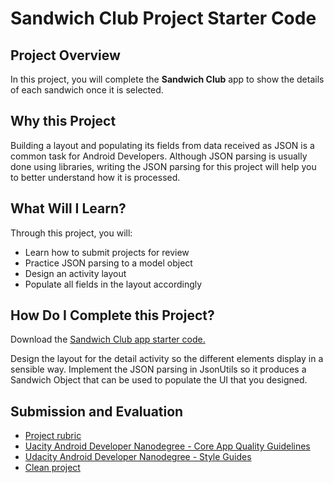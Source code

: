 # Sandwich Club Project Starter Code

## Project Overview
In this project, you will complete the **Sandwich Club** app to
show the details of each sandwich once it is selected.

## Why this Project

Building a layout and populating its fields from data received as JSON
is a common task for Android Developers. Although JSON parsing is usually
done using libraries, writing the JSON parsing for  this project will
help you to better understand how it is processed.

## What Will I Learn?
Through this project, you will:
- Learn how to submit projects for review
- Practice JSON parsing to a model object
- Design an activity layout
- Populate all fields in the layout accordingly

## How Do I Complete this Project?
Download the [Sandwich Club app starter code.](https://github.com/udacity/sandwich-club-starter-code)

Design the layout for the detail activity so the different elements
display in a sensible way. Implement the JSON parsing in JsonUtils so it
produces a Sandwich Object that can be used to populate the UI that you designed.

## Submission and Evaluation
- [Project rubric](https://review.udacity.com/#!/rubrics/1348/view)
- [Uacity Android Developer Nanodegree - Core App Quality Guidelines](https://udacity.github.io/android-nanodegree-guidelines/core.html)
- [Udacity Android Developer Nanodegree - Style Guides](https://udacity.github.io/android-nanodegree-guidelines/)
- [Clean project](https://docs.google.com/document/d/1eYvuXY7GRE6VQpq4Rp-KotU1ti-JEySN1KdyKwjhzEQ/pub?embedded=true)
